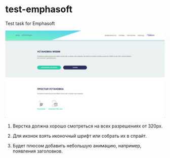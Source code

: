 # test-emphasoft
Test task for Emphasoft

<a href="https://search-omdb.herokuapp.com/"><img src="https://raw.githubusercontent.com/ojenya/test-emphasoft/master/preview.png" title="Webim" alt="Webim"></a>

1) Верстка должна хорошо смотреться на всех разрешениях от 320px.

2) Для иконок взять иконочный шрифт или собрать их в спрайт.

3) Будет плюсом добавить небольшую анимацию, например, появления заголовков.
